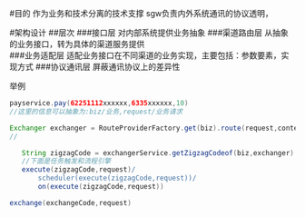 #目的
作为业务和技术分离的技术支撑
sgw负责内外系统通讯的协议透明，

#架构设计
##层次
###接口层
    对内部系统提供业务抽象
###渠道路由层 
    从抽象的业务接口，转为具体的渠道服务提供    
###业务适配层
    适配业务接口在不同渠道的业务实现，主要包括：参数要素，实现方式
###协议通讯层
    屏蔽通讯协议上的差异性
    
举例
```groovy
payservice.pay(62251112xxxxxx,6335xxxxxx,10)
//这里的信息可以抽象为:biz/业务,request/业务请求
``` 
```groovy
Exchanger exchanger = RouteProviderFactory.get(biz).route(request,context)
//
```   
```groovy
   String zigzagCode = exchangerService.getZigzagCodeof(biz,exchanger)
   //下面是任务触发和流程引擎
   execute(zigzagCode,request)/
       scheduler(execute(zigzagCode,request))/
       on(execute(zigzagCode,request))
```  
```groovy
exchange(exchangeCode,request)
```   
            
        
